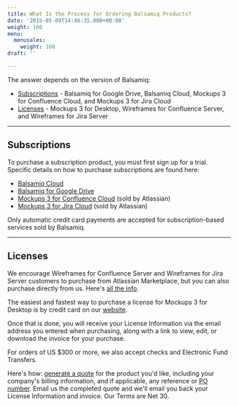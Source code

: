```yaml
---
title: What Is the Process for Ordering Balsamiq Products?
date: '2015-05-09T14:46:35.000+00:00'
weight: 160
menu:
  menusales:
    weight: 160
draft: ''

---
```


The answer depends on the version of Balsamiq:

*   [Subscriptions](#subscriptions) - Balsamiq for Google Drive, Balsamiq Cloud, Mockups 3 for Confluence Cloud, and Mockups 3 for Jira Cloud
*   [Licenses](#licenses) - Mockups 3 for Desktop, Wireframes for Confluence Server, and Wireframes for Jira Server

* * *

## Subscriptions

To purchase a subscription product, you must first sign up for a trial. Specific details on how to purchase subscriptions are found here:

*   [Balsamiq Cloud](/sales/cloudsubscriptions/)
*   [Balsamiq for Google Drive](/sales/gdrivesubscription/)
*   [Mockups 3 for Confluence Cloud](https://marketplace.atlassian.com/plugins/com.balsamiq.mockups.confluence/cloud/pricing) (sold by Atlassian)
*   [Mockups 3 for Jira Cloud](https://marketplace.atlassian.com/plugins/com.balsamiq.mockups.jira/cloud/pricing) (sold by Atlassian)

Only automatic credit card payments are accepted for subscription-based services sold by Balsamiq. 

* * *

## Licenses

We encourage Wireframes for Confluence Server and Wireframes for Jira Server customers to purchase from Atlassian Marketplace, but you can also purchase directly from us.
Here's [all the info](/sales/marketplace/).

The easiest and fastest way to purchase a license for Mockups 3 for Desktop is by credit card on our [website](https://balsamiq.com/buy/).

Once that is done, you will receive your License Information via the email address you entered when purchasing, along with a link to view, edit, or download the invoice for your purchase.

For orders of US $300 or more, we also accept checks and Electronic Fund Transfers.

Here's how: [generate a quote](/sales/quote/) for the product you'd like, including your company's billing information, and if applicable, any reference or [PO number](/sales/purchaseorders/). Email us the completed quote and we'll email you back your License Information and invoice. Our Terms are Net 30.
